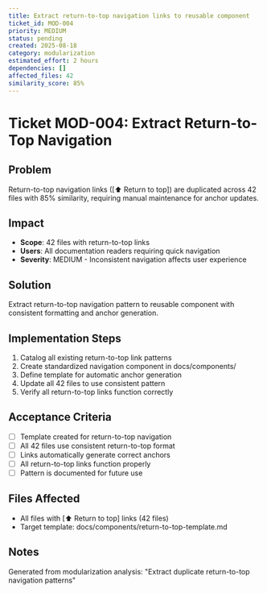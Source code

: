 ```yaml
---
title: Extract return-to-top navigation links to reusable component
ticket_id: MOD-004
priority: MEDIUM
status: pending
created: 2025-08-18
category: modularization
estimated_effort: 2 hours
dependencies: []
affected_files: 42
similarity_score: 85%
---
```


# Ticket MOD-004: Extract Return-to-Top Navigation

## Problem
Return-to-top navigation links ([⬆ Return to top]) are duplicated across 42 files with 85% similarity, requiring manual maintenance for anchor updates.

## Impact
- **Scope**: 42 files with return-to-top links
- **Users**: All documentation readers requiring quick navigation
- **Severity**: MEDIUM - Inconsistent navigation affects user experience

## Solution
Extract return-to-top navigation pattern to reusable component with consistent formatting and anchor generation.

## Implementation Steps
1. Catalog all existing return-to-top link patterns
2. Create standardized navigation component in docs/components/
3. Define template for automatic anchor generation
4. Update all 42 files to use consistent pattern
5. Verify all return-to-top links function correctly

## Acceptance Criteria
- [ ] Template created for return-to-top navigation
- [ ] All 42 files use consistent return-to-top format
- [ ] Links automatically generate correct anchors
- [ ] All return-to-top links function properly
- [ ] Pattern is documented for future use

## Files Affected
- All files with [⬆ Return to top] links (42 files)
- Target template: docs/components/return-to-top-template.md

## Notes
Generated from modularization analysis: "Extract duplicate return-to-top navigation patterns"